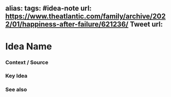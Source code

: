 alias: 
tags: #idea-note
url: https://www.theatlantic.com/family/archive/2022/01/happiness-after-failure/621236/
Tweet url: 
---
# Idea Name

### Context / Source


### Key Idea


### See also
